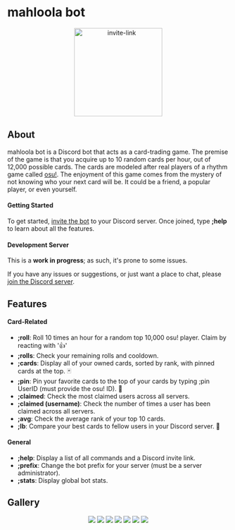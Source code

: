 # mahloola bot
<a href="https://discord.com/api/oauth2/authorize?client_id=674498529489846272&permissions=8&scope=bot">
  <p align="center">
  <img src="https://github.com/mahloola/mahloola-bot/assets/61226619/dd7163ac-afce-4eaa-80a6-e75ad19db4d6" alt="invite-link" width="200"/>
  </p>
</a>

## About
mahloola bot is a Discord bot that acts as a card-trading game. The premise of the game is that you acquire up to 10 random cards per hour, out of 12,000 possible cards. The cards are modeled after real players of a rhythm game called [osu!](https://osu.ppy.sh/home). The enjoyment of this game comes from the mystery of not knowing who your next card will be. It could be a friend, a popular player, or even yourself.

#### Getting Started
To get started, <a href="https://discord.com/api/oauth2/authorize?client_id=674498529489846272&permissions=2147609664&scope=applications.commands%20bot">invite the bot</a> to your Discord server. Once joined, type **;help** to learn about all the features.

#### Development Server
This is a **work in progress**; as such, it's prone to some issues.

If you have any issues or suggestions, or just want a place to chat, please <a href="https://discord.gg/DGdzyapHkW">join the Discord server</a>.

## Features

#### Card-Related
- **;roll**: Roll 10 times an hour for a random top 10,000 osu! player. Claim by reacting with '👍'
- **;rolls**: Check your remaining rolls and cooldown.
- **;cards**: Display all of your owned cards, sorted by rank, with pinned cards at the top. 🃏
- **;pin**: Pin your favorite cards to the top of your cards by typing ;pin UserID (must provide the osu! ID). 📌
- **;claimed**: Check the most claimed users across all servers.
- **;claimed (username)**: Check the number of times a user has been claimed across all servers.
- **;avg**: Check the average rank of your top 10 cards.
- **;lb**: Compare your best cards to fellow users in your Discord server. 🥇
#### General
- **;help**: Display a list of all commands and a Discord invite link.
- **;prefix**: Change the bot prefix for your server (must be a server administrator).
- **;stats**: Display global bot stats.

## Gallery
<p align="center">
  <img src="https://user-images.githubusercontent.com/61226619/171373850-69299274-09a0-4edf-b504-b3781a481380.png"/>
  <img src="https://user-images.githubusercontent.com/61226619/172303440-159221a4-75e0-4877-811f-c997a3ab40d9.png"/>
  <img src="https://user-images.githubusercontent.com/61226619/171368644-e0be6b1a-29f0-4668-a4d0-12f48f18fa20.png"/>
  <img src="https://user-images.githubusercontent.com/61226619/171368658-97ad4d68-82bf-4c11-a2fc-286ebb12ab69.png"/>
  <img src="https://user-images.githubusercontent.com/61226619/171373403-ce8c6ae9-e83c-4377-88e8-4d2a5624a4db.png"/>
  <img src="https://user-images.githubusercontent.com/61226619/171372887-6dab7af6-c5a8-4cd3-8c3b-8e9cc40b045a.png"/>
  <img src="https://user-images.githubusercontent.com/61226619/172730612-b90a5e5f-b8dd-4357-9a77-1bc74e4533ba.png"/>
</p>


